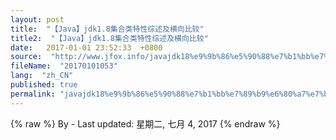 ```yaml
---
layout: post
title:  "【Java】jdk1.8集合类特性综述及横向比较"
title2:  "【Java】jdk1.8集合类特性综述及横向比较"
date:   2017-01-01 23:52:33  +0800
source:  "http://www.jfox.info/javajdk18%e9%9b%86%e5%90%88%e7%b1%bb%e7%89%b9%e6%80%a7%e7%bb%bc%e8%bf%b0%e5%8f%8a%e6%a8%aa%e5%90%91%e6%af%94%e8%be%83.html"
fileName:  "20170101053"
lang:  "zh_CN"
published: true
permalink: "javajdk18%e9%9b%86%e5%90%88%e7%b1%bb%e7%89%b9%e6%80%a7%e7%bb%bc%e8%bf%b0%e5%8f%8a%e6%a8%aa%e5%90%91%e6%af%94%e8%be%83.html"
---
```

{% raw %}
By  - Last updated: 星期二, 七月 4, 2017
{% endraw %}
